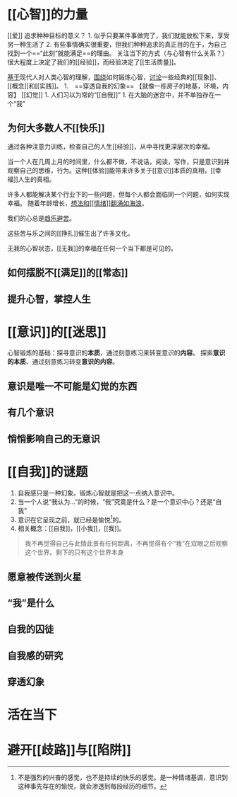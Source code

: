 # [[心智]]的力量
[[爱]] 
追求种种目标的意义？
	1. 似乎只要某件事做完了，我们就能放松下来，享受另一种生活了
	2. 有些事情确实很重要，但我们种种追求的真正目的在于，为自己找到一个==“此刻”就能满足==的理由。
关注当下的方式（与心智有什么关系？）很大程度上决定了我们的[[经验]]，而经验决定了[[生活质量]]。

<u>基于</u>现代人对人类心智的理解，<u>围绕</u>如何锻炼心智，<u>讨论</u>一些经典的[[现象]]、[[概念]]和[[实践]]。
	1.　==穿透自我的幻象==
【就像一栋房子的地基，环境，内容】
[[幻觉]] 
	1. 人们习以为常的“[[自我]]”
		1. 在大脑的迷宫中，并不单独存在一个“我”

## 为何大多数人不[[快乐]] 
通过各种注意力训练，检查自己的人生[[经验]]，从中寻找更深层次的幸福。

当一个人在几周上月的时间里，什么都不做，不说话，阅读，写作，只是意识到并观察自己的思维，行为。这种[[体验]]能带来许多关于[[意识]]本质的真相，[[幸福]]人生的真相。

许多人都能解决某个行业下的一些问题，但每个人都会面临同一个问题，如何实现幸福。
随着年龄增长，<u>想法和[[情绪]]翻涌如海浪</u>。

我们的心总是<u>趋乐避苦</u>。

这些苦与乐之间的[[挣扎]]催生出了许多文化。

无我的心智状态，[[无我]]的幸福在任何一个当下都是可见的。
## 如何摆脱不[[满足]]的[[常态]] 

## 提升心智，掌控人生

# [[意识]]的[[迷思]] 
心智锻炼的基础：探寻意识的**本质**，通过刻意练习来转变意识的**内容**。
探索**意识的本质**、通过刻意练习转变**意识的内容**。
## 意识是唯一不可能是幻觉的东西
## 有几个意识
## 悄悄影响自己的无意识
# [[自我]]的谜题
1. 自我感只是一种幻象。锻炼心智就是把这一点纳入意识中。
2. 当一个人说“我认为...”的时候，“我”究竟是什么？是一个意识中心？还是“自我”
3. 意识在它呈现之前，就已经是愉悦[^1]的。
4. 相关概念：[[自我]]，[[小我]]，[[我]]。
> 我不再觉得自己与此情此景有任何距离，不再觉得有个“我”在双眼之后观察这个世界。剩下的只有这个世界本身
## 愿意被传送到火星
## “我”是什么
## 自我的囚徒
## 自我感的研究
## 穿透幻象
# 活在当下
# 避开[[歧路]]与[[陷阱]] 

[^1]: 不是强烈的兴奋的感觉，也不是持续的快乐的感觉。是一种情绪基调，意识到这种事先存在的愉悦，就会渗透到每段经历的细节。